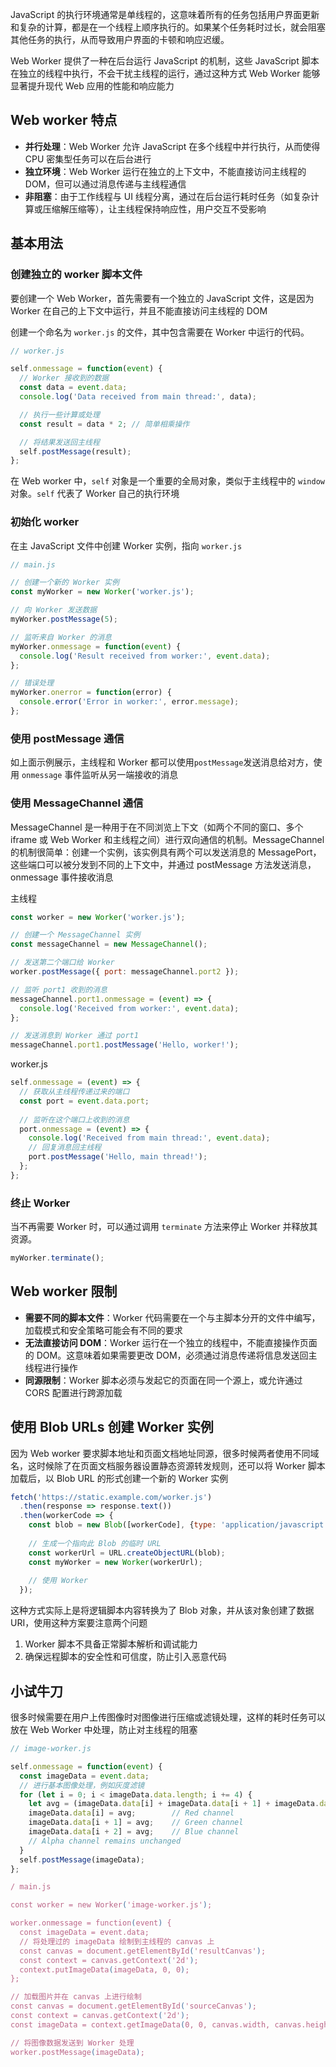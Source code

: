 JavaScript 的执行环境通常是单线程的，这意味着所有的任务包括用户界面更新和复杂的计算，都是在一个线程上顺序执行的。如果某个任务耗时过长，就会阻塞其他任务的执行，从而导致用户界面的卡顿和响应迟缓。

Web Worker 提供了一种在后台运行 JavaScript 的机制，这些 JavaScript 脚本在独立的线程中执行，不会干扰主线程的运行，通过这种方式 Web Worker 能够显著提升现代 Web 应用的性能和响应能力

## Web worker 特点
+ **并行处理**：Web Worker 允许 JavaScript 在多个线程中并行执行，从而使得 CPU 密集型任务可以在后台进行
+ **独立环境**：Web Worker 运行在独立的上下文中，不能直接访问主线程的 DOM，但可以通过消息传递与主线程通信
+ **非阻塞**：由于工作线程与 UI 线程分离，通过在后台运行耗时任务（如复杂计算或压缩解压缩等），让主线程保持响应性，用户交互不受影响

## 基本用法
### 创建独立的 worker 脚本文件
要创建一个 Web Worker，首先需要有一个独立的 JavaScript 文件，这是因为 Worker 在自己的上下文中运行，并且不能直接访问主线程的 DOM

创建一个命名为 `worker.js` 的文件，其中包含需要在 Worker 中运行的代码。

```javascript
// worker.js

self.onmessage = function(event) {
  // Worker 接收到的数据
  const data = event.data;
  console.log('Data received from main thread:', data);

  // 执行一些计算或处理
  const result = data * 2; // 简单相乘操作

  // 将结果发送回主线程
  self.postMessage(result);
};
```

在 Web worker 中，`self` 对象是一个重要的全局对象，类似于主线程中的 `window` 对象。`self` 代表了 Worker 自己的执行环境

### 初始化 worker
在主 JavaScript 文件中创建 Worker 实例，指向 `worker.js`

```javascript
// main.js

// 创建一个新的 Worker 实例
const myWorker = new Worker('worker.js');

// 向 Worker 发送数据
myWorker.postMessage(5);

// 监听来自 Worker 的消息
myWorker.onmessage = function(event) {
  console.log('Result received from worker:', event.data);
};

// 错误处理
myWorker.onerror = function(error) {
  console.error('Error in worker:', error.message);
};
```

### 使用 postMessage 通信
如上面示例展示，主线程和 Worker 都可以使用`postMessage`发送消息给对方，使用 `onmessage` 事件监听从另一端接收的消息

### 使用 MessageChannel 通信
MessageChannel 是一种用于在不同浏览上下文（如两个不同的窗口、多个 iframe 或 Web Worker 和主线程之间）进行双向通信的机制。MessageChannel 的机制很简单：创建一个实例，该实例具有两个可以发送消息的 MessagePort，这些端口可以被分发到不同的上下文中，并通过 postMessage 方法发送消息，onmessage 事件接收消息

主线程

```javascript
const worker = new Worker('worker.js');

// 创建一个 MessageChannel 实例
const messageChannel = new MessageChannel();

// 发送第二个端口给 Worker
worker.postMessage({ port: messageChannel.port2 });

// 监听 port1 收到的消息
messageChannel.port1.onmessage = (event) => {
  console.log('Received from worker:', event.data);
};

// 发送消息到 Worker 通过 port1
messageChannel.port1.postMessage('Hello, worker!');
```

worker.js

```javascript
self.onmessage = (event) => {
  // 获取从主线程传递过来的端口
  const port = event.data.port;
  
  // 监听在这个端口上收到的消息
  port.onmessage = (event) => {
    console.log('Received from main thread:', event.data);
    // 回复消息回主线程
    port.postMessage('Hello, main thread!');
  };
};
```

### 终止 Worker
当不再需要 Worker 时，可以通过调用 `terminate` 方法来停止 Worker 并释放其资源。

```javascript
myWorker.terminate();
```

## Web worker 限制
+ **需要不同的脚本文件**：Worker 代码需要在一个与主脚本分开的文件中编写，加载模式和安全策略可能会有不同的要求
+ **无法直接访问 DOM**：Worker 运行在一个独立的线程中，不能直接操作页面的 DOM。这意味着如果需要更改 DOM，必须通过消息传递将信息发送回主线程进行操作
+ **同源限制**：Worker 脚本必须与发起它的页面在同一个源上，或允许通过 CORS 配置进行跨源加载

## 使用 Blob URLs 创建 Worker 实例
因为 Web worker 要求脚本地址和页面文档地址同源，很多时候两者使用不同域名，这时候除了在页面文档服务器设置静态资源转发规则，还可以将 Worker 脚本加载后，以 Blob URL 的形式创建一个新的 Worker 实例

```javascript
fetch('https://static.example.com/worker.js')
  .then(response => response.text())
  .then(workerCode => {
    const blob = new Blob([workerCode], {type: 'application/javascript'});
    
    // 生成一个指向此 Blob 的临时 URL
    const workerUrl = URL.createObjectURL(blob);
    const myWorker = new Worker(workerUrl);
  
    // 使用 Worker
  });
```

这种方式实际上是将逻辑脚本内容转换为了 Blob 对象，并从该对象创建了数据 URI，使用这种方案要注意两个问题

1. Worker 脚本不具备正常脚本解析和调试能力
2. 确保远程脚本的安全性和可信度，防止引入恶意代码

## 小试牛刀
很多时候需要在用户上传图像时对图像进行压缩或滤镜处理，这样的耗时任务可以放在 Web Worker 中处理，防止对主线程的阻塞

```javascript
// image-worker.js

self.onmessage = function(event) {
  const imageData = event.data;
  // 进行基本图像处理，例如灰度滤镜
  for (let i = 0; i < imageData.data.length; i += 4) {
    let avg = (imageData.data[i] + imageData.data[i + 1] + imageData.data[i + 2]) / 3;
    imageData.data[i] = avg;        // Red channel
    imageData.data[i + 1] = avg;    // Green channel
    imageData.data[i + 2] = avg;    // Blue channel
    // Alpha channel remains unchanged
  }
  self.postMessage(imageData);
};
```

```javascript
/ main.js

const worker = new Worker('image-worker.js');

worker.onmessage = function(event) {
  const imageData = event.data;
  // 将处理过的 imageData 绘制到主线程的 canvas 上
  const canvas = document.getElementById('resultCanvas');
  const context = canvas.getContext('2d');
  context.putImageData(imageData, 0, 0);
};

// 加载图片并在 canvas 上进行绘制
const canvas = document.getElementById('sourceCanvas');
const context = canvas.getContext('2d');
const imageData = context.getImageData(0, 0, canvas.width, canvas.height);

// 将图像数据发送到 Worker 处理
worker.postMessage(imageData);
```

